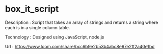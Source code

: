 # box_it_script

Description : Script that takes an array of strings and returns a string where each is in a single column table.

Technology  : Designed using JavaScript, node.js

Url         : https://www.loom.com/share/bcc6b9e2b53b4abc8e97e2ff2a40e1bd
